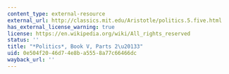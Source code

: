 ```yaml
---
content_type: external-resource
external_url: http://classics.mit.edu/Aristotle/politics.5.five.html
has_external_license_warning: true
license: https://en.wikipedia.org/wiki/All_rights_reserved
status: ''
title: "*Politics*, Book V, Parts 2\u20133"
uid: 0e504f20-46d7-4e8b-a555-8a77c66466dc
wayback_url: ''
---
```

